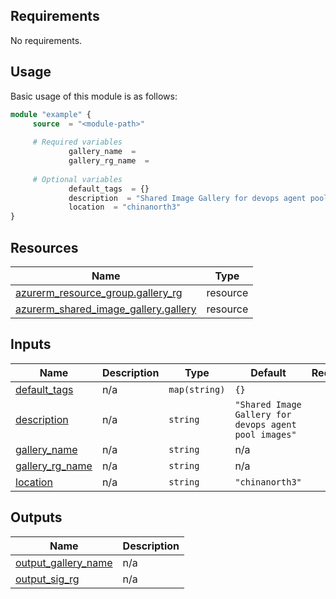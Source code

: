 <!-- BEGIN_AUTOMATED_TF_DOCS_BLOCK -->
## Requirements

No requirements.
## Usage
Basic usage of this module is as follows:
```terraform
module "example" {
  	 source  = "<module-path>"
        
	 # Required variables
        	 gallery_name  = 
        	 gallery_rg_name  = 
        
	 # Optional variables
        	 default_tags  = {}
        	 description  = "Shared Image Gallery for devops agent pool images"
        	 location  = "chinanorth3"
}
```
## Resources

| Name | Type |
|------|------|
| [azurerm_resource_group.gallery_rg](https://registry.terraform.io/providers/hashicorp/azurerm/latest/docs/resources/resource_group) | resource |
| [azurerm_shared_image_gallery.gallery](https://registry.terraform.io/providers/hashicorp/azurerm/latest/docs/resources/shared_image_gallery) | resource |

## Inputs

| Name | Description | Type | Default | Required |
|------|-------------|------|---------|:--------:|
| <a name="input_default_tags"></a> [default\_tags](#input\_default\_tags) | n/a | `map(string)` | `{}` | no |
| <a name="input_description"></a> [description](#input\_description) | n/a | `string` | `"Shared Image Gallery for devops agent pool images"` | no |
| <a name="input_gallery_name"></a> [gallery\_name](#input\_gallery\_name) | n/a | `string` | n/a | yes |
| <a name="input_gallery_rg_name"></a> [gallery\_rg\_name](#input\_gallery\_rg\_name) | n/a | `string` | n/a | yes |
| <a name="input_location"></a> [location](#input\_location) | n/a | `string` | `"chinanorth3"` | no |

## Outputs

| Name | Description |
|------|-------------|
| <a name="output_output_gallery_name"></a> [output\_gallery\_name](#output\_output\_gallery\_name) | n/a |
| <a name="output_output_sig_rg"></a> [output\_sig\_rg](#output\_output\_sig\_rg) | n/a |
<!-- END_AUTOMATED_TF_DOCS_BLOCK -->